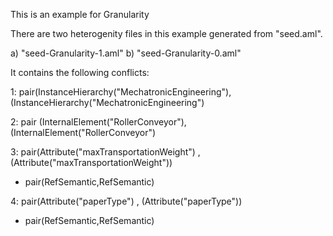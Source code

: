 This is an example for Granularity

There are two heterogenity files in this example generated from "seed.aml".

a) "seed-Granularity-1.aml"
b) "seed-Granularity-0.aml"

It contains the following conflicts:

1: pair(InstanceHierarchy("MechatronicEngineering"), (InstanceHierarchy("MechatronicEngineering")

2: pair (InternalElement("RollerConveyor"),(InternalElement("RollerConveyor")

3: pair(Attribute("maxTransportationWeight") , (Attribute("maxTransportationWeight"))
   
 - pair(RefSemantic,RefSemantic)

4: pair(Attribute("paperType") , (Attribute("paperType"))
   
 - pair(RefSemantic,RefSemantic)
